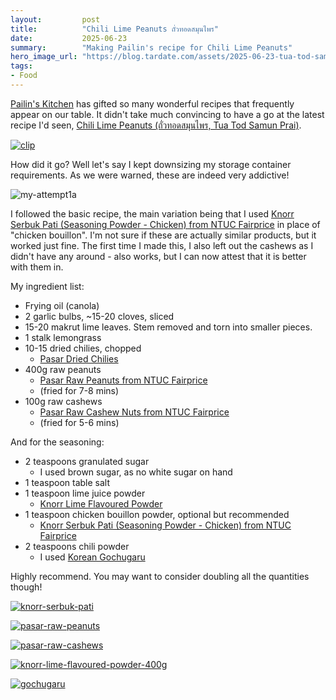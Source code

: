 ```yaml
---
layout:         post
title:          "Chili Lime Peanuts ถั่วทอดสมุนไพร"
date:           2025-06-23
summary:        "Making Pailin's recipe for Chili Lime Peanuts"
hero_image_url: "https://blog.tardate.com/assets/2025-06-23-tua-tod-samun-prai/my-attempt1a.jpg"
tags:
- Food
---
```


[Pailin's Kitchen](https://hot-thai-kitchen.com/)
has gifted so many wonderful recipes that frequently appear on our table.
It didn't take much convincing to have a go at the latest recipe I'd seen,
[Chili Lime Peanuts (ถั่วทอดสมุนไพร, Tua Tod Samun Prai)](https://hot-thai-kitchen.com/chili-herb-nuts/).

[![clip](https://img.youtube.com/vi/89gaob4ovkA/0.jpg)](https://www.youtube.com/watch?v=89gaob4ovkA)

How did it go?
Well let's say I kept downsizing my storage container requirements.
As we were warned, these are indeed very addictive!

![my-attempt1a](/assets/2025-06-23-tua-tod-samun-prai/my-attempt1a.jpg)

I followed the basic recipe, the main variation
being that I used
[Knorr Serbuk Pati (Seasoning Powder - Chicken) from NTUC Fairprice](https://www.fairprice.com.sg/product/knorr-stock-powder-%E2%80%93-chicken-120g-308371)
in place of "chicken bouillon". I'm not sure if these are actually
similar products, but it worked just fine. The first time I made this, I also left out the cashews  as I didn't have any around - also works, but I can now attest that it is better with them in.

My ingredient list:

* Frying oil (canola)
* 2 garlic bulbs, ~15-20 cloves, sliced
* 15-20 makrut lime leaves. Stem removed and torn into smaller pieces.
* 1 stalk lemongrass
* 10-15 dried chilies, chopped
    * [Pasar Dried Chilies](https://www.fairprice.com.sg/product/pasar-dried-chillies-value-pack-150g-13088595)
* 400g raw peanuts
    * [Pasar Raw Peanuts from NTUC Fairprice](https://www.fairprice.com.sg/product/pasar-raw-peanuts-800g-13101694)
    * (fried for 7-8 mins)
* 100g raw cashews
    * [Pasar Raw Cashew Nuts from NTUC Fairprice](https://www.fairprice.com.sg/product/pasar-raw-casher-nut-200g-13218859)
    * (fried for 5-6 mins)

And for the seasoning:

* 2 teaspoons granulated sugar
    * I used brown sugar, as no white sugar on hand
* 1 teaspoon table salt
* 1 teaspoon lime juice powder
    * [Knorr Lime Flavoured Powder](https://www.unileverfoodsolutions.com.sg/en/product/knorr-lime-flavoured-powder-400g-1-EN-694361.html)
* 1 teaspoon chicken bouillon powder, optional but recommended
    * [Knorr Serbuk Pati (Seasoning Powder - Chicken) from NTUC Fairprice](https://www.fairprice.com.sg/product/knorr-stock-powder-%E2%80%93-chicken-120g-308371)
* 2 teaspoons chili powder
    * I used [Korean Gochugaru](https://shopee.sg/product/221176277/22656741097)

Highly recommend. You may want to consider doubling all the quantities though!

[![knorr-serbuk-pati](/assets/2025-06-23-tua-tod-samun-prai/knorr-serbuk-pati.jpg)](https://www.fairprice.com.sg/product/knorr-stock-powder-%E2%80%93-chicken-120g-308371)

[![pasar-raw-peanuts](/assets/2025-06-23-tua-tod-samun-prai/pasar-raw-peanuts.jpg)](https://www.fairprice.com.sg/product/pasar-raw-peanuts-800g-13101694)

[![pasar-raw-cashews](/assets/2025-06-23-tua-tod-samun-prai/pasar-raw-cashews.jpg)](https://www.fairprice.com.sg/product/pasar-raw-casher-nut-200g-13218859)

[![knorr-lime-flavoured-powder-400g](/assets/2025-06-23-tua-tod-samun-prai/knorr-lime-flavoured-powder-400g.jpg)](https://www.unileverfoodsolutions.com.sg/en/product/knorr-lime-flavoured-powder-400g-1-EN-694361.html)

[![gochugaru](/assets/2025-06-23-tua-tod-samun-prai/gochugaru.jpg)](https://shopee.sg/product/221176277/22656741097)
